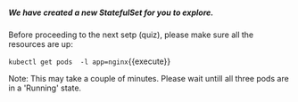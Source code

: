 ##### We have created a new StatefulSet for you to explore.


Before proceeding to the next setp (quiz), please make sure all the resources are up:

`kubectl get pods  -l app=nginx`{{execute}}


Note: This may take a couple of minutes. Please wait untill all three pods are in a 'Running' state.



